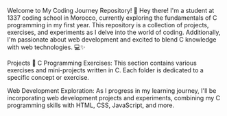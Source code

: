 Welcome to My Coding Journey Repository! 🚀
Hey there! I'm a student at 1337 coding school in Morocco, currently exploring the fundamentals of C programming in my first year. This repository is a collection of projects, exercises, and experiments as I delve into the world of coding. Additionally, I'm passionate about web development and excited to blend C knowledge with web technologies. 💻✨

Projects 📁
C Programming Exercises: This section contains various exercises and mini-projects written in C. Each folder is dedicated to a specific concept or exercise.

Web Development Exploration: As I progress in my learning journey, I'll be incorporating web development projects and experiments, combining my C programming skills with HTML, CSS, JavaScript, and more.
